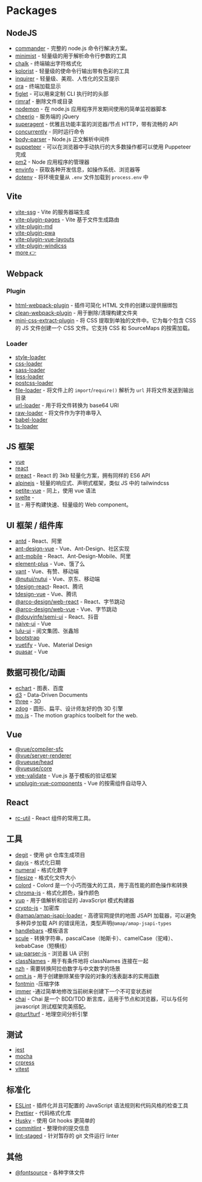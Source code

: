 # Packages

## NodeJS

- [commander](https://github.com/tj/commander.js) - 完整的 node.js 命令行解决方案。
- [minimist](https://github.com/substack/minimist) - 轻量级的用于解析命令行参数的工具
- [chalk](https://github.com/chalk/chalk) - 终端输出字符格式化
- [kolorist](https://github.com/marvinhagemeister/kolorist) - 轻量级的使命令行输出带有色彩的工具
- [inquirer](https://github.com/SBoudrias/Inquirer.js) - 轻量级、美观、人性化的交互提示
- [ora](https://github.com/sindresorhus/ora) - 终端加载显示
- [figlet](https://github.com/patorjk/figlet.js) - 可以用来定制 CLI 执行时的头部
- [rimraf](https://github.com/isaacs/rimraf) - 删除文件或目录
- [nodemon](https://github.com/remy/nodemon) - 在 node.js 应用程序开发期间使用的简单监视器脚本
- [cheerio](https://github.com/cheeriojs/cheerio) - 服务端的 jQuery
- [superagent](https://github.com/visionmedia/superagent) - 优雅且功能丰富的浏览器/节点 HTTP，带有流畅的 API
- [concurrently](https://github.com/open-cli-tools/concurrently) - 同时运行命令
- [body-parser](https://github.com/expressjs/body-parser) - Node.js 正文解析中间件
- [puppeteer](https://github.com/puppeteer/puppeteer) - 可以在浏览器中手动执行的大多数操作都可以使用 Puppeteer 完成
- [pm2](https://github.com/Unitech/pm2) - Node 应用程序的管理器
- [envinfo](https://github.com/tabrindle/envinfo) - 获取各种开发信息，如操作系统、浏览器等
- [dotenv](https://github.com/motdotla/dotenv) - 将环境变量从 `.env` 文件加载到 `process.env` 中

## Vite

- [vite-ssg](https://github.com/antfu/vite-ssg) - Vite 的服务器端生成
- [vite-plugin-pages](https://github.com/hannoeru/vite-plugin-pages) - Vite 基于文件生成路由
- [vite-plugin-md]()
- [vite-plugin-pwa]()
- [vite-plugin-vue-layouts]()
- [vite-plugin-windicss]()
- [more 👉](https://github.com/vitejs/awesome-vite)

## Webpack

### Plugin

- [html-webpack-plugin](https://github.com/jantimon/html-webpack-plugin) - 插件可简化 HTML 文件的创建以提供捆绑包
- [clean-webpack-plugin](https://github.com/johnagan/clean-webpack-plugin) -
  用于删除/清理构建文件夹
- [mini-css-extract-plugin](https://github.com/webpack-contrib/mini-css-extract-plugin) - 将 CSS 提取到单独的文件中。它为每个包含 CSS 的 JS 文件创建一个 CSS 文件。它支持 CSS 和 SourceMaps 的按需加载。

### Loader

- [style-loader](https://github.com/webpack-contrib/style-loader)
- [css-loader](https://github.com/webpack-contrib/css-loader)
- [sass-loader](https://github.com/webpack-contrib/sass-loader)
- [less-loader](https://github.com/webpack-contrib/less-loader)
- [postcss-loader](https://github.com/webpack-contrib/postcss-loader)
- [file-loader](https://github.com/webpack-contrib/file-loader) - 将文件上的 `import`/`require()` 解析为 `url` 并将文件发送到输出目录
- [url-loader](https://github.com/webpack-contrib/url-loader) - 用于将文件转换为 base64 URI
- [raw-loader](https://github.com/webpack-contrib/raw-loader) - 将文件作为字符串导入
- [babel-loader](https://github.com/babel/babel-loader)
- [ts-loader](https://github.com/TypeStrong/ts-loader)

## JS 框架

- [vue](https://vuejs.org/)
- [react](https://reactjs.org/)
- [preact](https://preactjs.com/) - React 的 3kb 轻量化方案，拥有同样的 ES6 API
- [alpinejs](https://github.com/alpinejs/alpine) - 轻量的响应式、声明式框架，类似 JS 中的 tailwindcss
- [petite-vue](https://github.com/vuejs/petite-vue) - 同上，使用 vue 语法
- [svelte](https://svelte.dev/) -
- [lit](https://github.com/lit/lit/) - 用于构建快速、轻量级的 Web component。

## UI 框架 / 组件库

- [antd](https://github.com/ant-design/ant-design) - React、阿里
- [ant-design-vue](https://github.com/vueComponent/ant-design-vue) - Vue、Ant-Design、社区实现
- [ant-mobile](https://github.com/ant-design/ant-design-mobile) - React、Ant-Design-Mobile、阿里
- [element-plus](https://github.com/element-plus/element-plus) - Vue、饿了么
- [vant](https://github.com/youzan/vant) - Vue、有赞、移动端
- [@nutui/nutui](https://github.com/jdf2e/nutui) - Vue、京东、移动端
- [tdesign-react](https://github.com/Tencent/tdesign-react)- React、腾讯
- [tdesign-vue](https://github.com/Tencent/tdesign-vue) - Vue、腾讯
- [@arco-design/web-react](https://github.com/arco-design/arco-design) - React、字节跳动
- [@arco-design/web-vue](https://github.com/arco-design/arco-design-vue) - Vue、字节跳动
- [@douyinfe/semi-ui](https://github.com/DouyinFE/semi-design) - React、抖音
- [naive-ui](https://github.com/TuSimple/naive-ui) - Vue
- [lulu-ui](https://github.com/yued-fe/lulu) - 阅文集团、张鑫旭
- [bootstrap](https://github.com/twbs/bootstrap)
- [vuetify](https://github.com/vuetifyjs/vuetify) - Vue、Material Design
- [quasar](https://github.com/quasarframework/quasar) - Vue

## 数据可视化/动画

- [echart](https://github.com/apache/echarts) - 图表、百度
- [d3](https://github.com/d3/d3) - Data-Driven Documents
- [three](https://github.com/mrdoob/three.js) - 3D
- [zdog](https://github.com/metafizzy/zdog) - 圆形、扁平、设计师友好的伪 3D 引擎
- [mo.js](https://github.com/mojs/mojs) - The motion graphics toolbelt for the web.

## Vue

- [@vue/compiler-sfc]()
- [@vue/server-renderer]()
- [@vueuse/head]()
- [@vueuse/core]()
- [vee-validate](https://vee-validate.logaretm.com/v3) - Vue.js 基于模板的验证框架
- [unplugin-vue-components]() - Vue 的按需组件自动导入

## React

- [rc-util](https://github.com/react-component/util) - React 组件的常用工具。

## 工具

- [degit](https://github.com/Rich-Harris/degit) - 使用 git 仓库生成项目
- [dayjs](https://github.com/iamkun/dayjs) - 格式化日期
- [numeral](https://github.com/adamwdraper/Numeral-js) - 格式化数字
- [filesize](https://github.com/avoidwork/filesize.js) - 格式化文件大小
- [colord](https://github.com/omgovich/colord) - Colord 是一个小巧而强大的工具，用于高性能的颜色操作和转换
- [chroma-js](https://github.com/gka/chroma.js) - 格式化颜色，操作颜色
- [yup](https://github.com/jquense/yup) - 用于值解析和验证的 JavaScript 模式构建器
- [crypto-js](https://github.com/brix/crypto-js) - 加密库
- [@amap/amap-jsapi-loader]() - 高德官网提供的地图 JSAPI 加载器，可以避免多种异步加载 API 的错误用法，类型声明`@amap/amap-jsapi-types`
- [handlebars](http://www.handlebarsjs.com/) -模板语言
- [scule](https://github.com/nuxt-contrib/scule) - 转换字符串，pascalCase（帕斯卡）、camelCase（驼峰）、kebabCase（短横线）
- [ua-parser-js](https://github.com/faisalman/ua-parser-js) - 浏览器 UA 识别
- [classNames](https://github.com/JedWatson/classnames) - 用于有条件地将 classNames 连接在一起
- [nzh](https://github.com/cnwhy/nzh) - 需要转换阿拉伯数字与中文数字的场景
- [omit.js](https://github.com/benjycui/omit.js) - 用于创建删除某些字段的对象的浅表副本的实用函数
- [fontmin](https://github.com/ecomfe/fontmin) -压缩字体
- [immer](https://github.com/immerjs/immer) -通过简单地修改当前树来创建下一个不可变状态树
- [chai](https://github.com/chaijs/chai) - Chai 是一个 BDD/TDD 断言库，适用于节点和浏览器，可以与任何 javascript 测试框架完美搭配。
- [@turf/turf](https://github.com/Turfjs/turf) - 地理空间分析引擎

## 测试

- [jest](https://github.com/facebook/jest)
- [mocha](https://github.com/mochajs/mocha)
- [crpress](https://github.com/cypress-io/cypress)
- [vitest]()

## 标准化

- [ESLint](https://github.com/eslint/eslint) - 插件化并且可配置的 JavaScript 语法规则和代码风格的检查工具
- [Prettier](https://github.com/prettier/prettier) - 代码格式化库
- [Husky](https://github.com/typicode/husky) - 使用 Git hooks 更简单的
- [commitlint](https://github.com/conventional-changelog/commitlint) - 整理你的提交信息
- [lint-staged](https://github.com/okonet/lint-staged) - 针对暂存的 git 文件运行 linter

## 其他

- [@fontsource](https://github.com/fontsource/fontsource) - 各种字体文件
